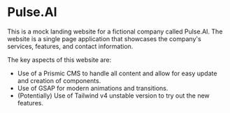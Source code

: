 # Pulse.AI

This is a mock landing website for a fictional company called Pulse.AI. 
The website is a single page application that showcases the company's services, features, and contact information.

The key aspects of this website are:
- Use of a Prismic CMS to handle all content and allow for easy update and creation of components.
- Use of GSAP for modern animations and transitions.
- (Potentially) Use of Tailwind v4 unstable version to try out the new features. 